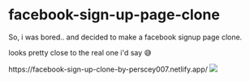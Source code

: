 # facebook-sign-up-page-clone

<p>So, i was bored.. and decided to make a facebook signup page clone.</p>
<p>looks pretty close to the real one i'd say &#128517;</p>
https://facebook-sign-up-clone-by-perscey007.netlify.app/
<img src="https://github.com/perscey007/facebook-sign-up-page-clone/blob/main/Screenshot%20(43).png">
